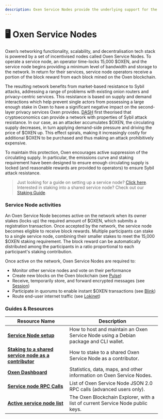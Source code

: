 ```yaml
---
description: Oxen Service Nodes provide the underlying support for the Oxen Network
---
```


# 🖥 Oxen Service Nodes

Oxen’s networking functionality, scalability, and decentralisation tech stack is powered by a set of incentivised nodes called Oxen Service Nodes. To operate a service node, an operator time-locks 15,000 $OXEN, and the service node begins providing a minimum level of bandwidth and storage to the network. In return for their services, service node operators receive a portion of the block reward from each block mined on the Oxen blockchain.

The resulting network benefits from market-based resistance to Sybil attacks, addressing a range of problems with existing onion routers and privacy-centric services. This resistance is based on supply and demand interactions which help prevent single actors from possessing a large enough stake in Oxen to have a significant negative impact on the second-layer privacy services Oxen provides. [DASH](https://github.com/dashpay/dash/wiki/Whitepaper) first theorised that cryptoeconomics can provide a network with properties of Sybil attack resistance. In our case, as an attacker accumulates $OXEN, the circulating supply decreases, in turn applying demand-side pressure and driving the price of $OXEN up. This effect spirals, making it increasingly costly for additional $OXEN to be purchased and thus making an attack prohibitively expensive.

To maintain this protection, Oxen encourages active suppression of the circulating supply. In particular, the emissions curve and staking requirement have been designed to ensure enough circulating supply is locked (and reasonable rewards are provided to operators) to ensure Sybil attack resistance.

> Just looking for a guide on setting up a service node? [Click here](../using-the-oxen-blockchain/oxen-service-node-guides/setting-up-an-oxen-service-node.md). Interested in staking into a shared service node? Check out our [Staking Guide](../using-the-oxen-blockchain/oxen-service-node-guides/staking-to-shared-service-node.md).

### Service Node activities

An Oxen Service Node becomes active on the network when its owner stakes (locks up) the required amount of $OXEN, which submits a registration transaction. Once accepted by the network, the service node becomes eligible to receive block rewards. Multiple participants can stake to a single service node, combining their smaller stakes to meet the 15,000 $OXEN staking requirement. The block reward can be automatically distributed among the participants in a ratio proportional to each participant's staking contribution.

Once active on the network, Oxen Service Nodes are required to:

* Monitor other service nodes and vote on their performance
* Create new blocks on the Oxen blockchain (see [Pulse](pulse-pos-on-oxen/))
* Receive, temporarily store, and forward encrypted messages (see [Session](../products-built-on-oxen/session/))
* Participate in quorums to enable instant $OXEN transactions (see [Blink](blink-instant-transactions.md))
* Route end-user internet traffic (see [Lokinet](../products-built-on-oxen/lokinet/))

### Guides & Resources

| Resource Name                                                                                                                                    | Description                                                                          |
| ------------------------------------------------------------------------------------------------------------------------------------------------ | ------------------------------------------------------------------------------------ |
| [**Service Node setup**](../using-the-oxen-blockchain/oxen-service-node-guides/setting-up-an-oxen-service-node.md)                               | How to host and maintain an Oxen Service Node using a Debian package and CLI wallet. |
| [**Staking to a shared service node as a contributor**](../using-the-oxen-blockchain/oxen-service-node-guides/staking-to-shared-service-node.md) | How to stake to a shared Oxen Service Node as a contributor.                         |
| [**Oxen Dashboard**](https://lokidashboard.com)                                                                                                  | Statistics, data, maps, and other information on Oxen Service Nodes.                 |
| [**Service node RPC Calls**](../using-the-oxen-blockchain/advanced/service-node-rpc-calls.md)                                                    | List of Oxen Service Node JSON 2.0 RPC calls (advanced users only).                  |
| [**Active service node list**](https://lokiblocks.com/)                                                                                          | The Oxen Blockchain Explorer, with a list of current Service Node public keys.       |
